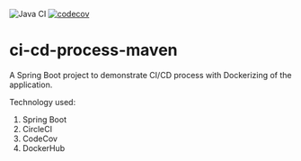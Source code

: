 ![Java CI](https://github.com/batspike/ci-cd-process-maven/workflows/Java%20CI/badge.svg?branch=master)
[![codecov](https://codecov.io/github/batspike/ci-cd-process-maven/coverage.svg?branch=master)](https://codecov.io/github/batspike/ci-cd-process-maven?branch=master)

# ci-cd-process-maven
A Spring Boot project to demonstrate CI/CD process with Dockerizing of the application.

Technology used:
1. Spring Boot
2. CircleCI
3. CodeCov
4. DockerHub
